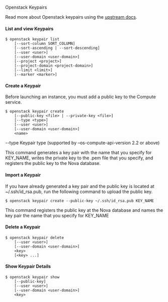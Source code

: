  Openstack Keypairs

Read more about Openstack keypairs using the [upstream docs](https://docs.openstack.org/python-openstackclient/latest/cli/command-objects/keypair.html).

#### List and view Keypairs

``` shell
$ openstack keypair list
    [--sort-column SORT_COLUMN]
    [--sort-ascending | --sort-descending]
    [--user <user>]
    [--user-domain <user-domain>]
    [--project <project>]
    [--project-domain <project-domain>]
    [--limit <limit>]
    [--marker <marker>]
```

#### Create a Keypair

Before launching an instance, you must add a public key to the Compute service.

``` shell
$ openstack keypair create
    [--public-key <file> | --private-key <file>]
    [--type <type>]
    [--user <user>]
    [--user-domain <user-domain>]
    <name>
```

--type <type>
Keypair type (supported by –os-compute-api-version 2.2 or above)

This command generates a key pair with the name that you specify for KEY_NAME, writes the private key to the .pem file that you specify, and registers the public key to the Nova database.

#### Import a Keypair

If you have already generated a key pair and the public key is located at ~/.ssh/id_rsa.pub, run the following command to upload the public key.

``` shell
$ openstack keypair create --public-key ~/.ssh/id_rsa.pub KEY_NAME
```

This command registers the public key at the Nova database and names the key pair the name that you specify for KEY_NAME

#### Delete a Keypair

``` shell
$ openstack keypair delete
    [--user <user>]
    [--user-domain <user-domain>]
    <key>
    [<key> ...]
```

#### Show Keypair Details

``` shell
$ openstack keypair show
    [--public-key]
    [--user <user>]
    [--user-domain <user-domain>]
    <key>
```
